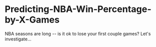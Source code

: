 # Predicting-NBA-Win-Percentage-by-X-Games
NBA seasons are long -- is it ok to lose your first couple games? Let's investigate...
